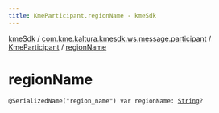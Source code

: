 ```yaml
---
title: KmeParticipant.regionName - kmeSdk
---
```


[kmeSdk](../../index.html) / [com.kme.kaltura.kmesdk.ws.message.participant](../index.html) / [KmeParticipant](index.html) / [regionName](./region-name.html)

# regionName

`@SerializedName("region_name") var regionName: `[`String`](https://kotlinlang.org/api/latest/jvm/stdlib/kotlin/-string/index.html)`?`